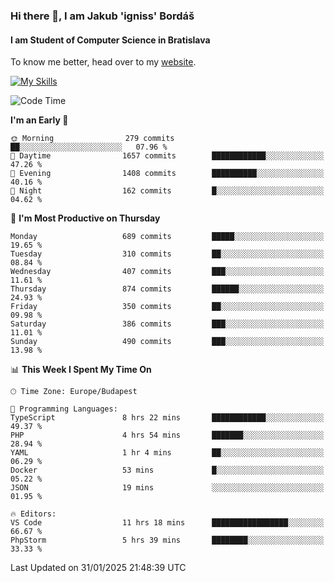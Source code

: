 ### Hi there 👋, I am Jakub 'igniss' Bordáš

#### I am Student of Computer Science in Bratislava
To know me better, head over to my [website](https://bordas.sk).

[![My Skills](https://skillicons.dev/icons?i=js,typescript,html,css,figma,svelte,vue,next,postgresql,nest,express,nodejs)](https://bordas.sk)


<!--START_SECTION:waka-->
![Code Time](http://img.shields.io/badge/Code%20Time-1%2C667%20hrs%2018%20mins-blue)

**I'm an Early 🐤** 

```text
🌞 Morning                279 commits         ██░░░░░░░░░░░░░░░░░░░░░░░   07.96 % 
🌆 Daytime                1657 commits        ████████████░░░░░░░░░░░░░   47.26 % 
🌃 Evening                1408 commits        ██████████░░░░░░░░░░░░░░░   40.16 % 
🌙 Night                  162 commits         █░░░░░░░░░░░░░░░░░░░░░░░░   04.62 % 
```
📅 **I'm Most Productive on Thursday** 

```text
Monday                   689 commits         █████░░░░░░░░░░░░░░░░░░░░   19.65 % 
Tuesday                  310 commits         ██░░░░░░░░░░░░░░░░░░░░░░░   08.84 % 
Wednesday                407 commits         ███░░░░░░░░░░░░░░░░░░░░░░   11.61 % 
Thursday                 874 commits         ██████░░░░░░░░░░░░░░░░░░░   24.93 % 
Friday                   350 commits         ██░░░░░░░░░░░░░░░░░░░░░░░   09.98 % 
Saturday                 386 commits         ███░░░░░░░░░░░░░░░░░░░░░░   11.01 % 
Sunday                   490 commits         ███░░░░░░░░░░░░░░░░░░░░░░   13.98 % 
```


📊 **This Week I Spent My Time On** 

```text
🕑︎ Time Zone: Europe/Budapest

💬 Programming Languages: 
TypeScript               8 hrs 22 mins       ████████████░░░░░░░░░░░░░   49.37 % 
PHP                      4 hrs 54 mins       ███████░░░░░░░░░░░░░░░░░░   28.94 % 
YAML                     1 hr 4 mins         ██░░░░░░░░░░░░░░░░░░░░░░░   06.29 % 
Docker                   53 mins             █░░░░░░░░░░░░░░░░░░░░░░░░   05.22 % 
JSON                     19 mins             ░░░░░░░░░░░░░░░░░░░░░░░░░   01.95 % 

🔥 Editors: 
VS Code                  11 hrs 18 mins      █████████████████░░░░░░░░   66.67 % 
PhpStorm                 5 hrs 39 mins       ████████░░░░░░░░░░░░░░░░░   33.33 % 
```


 Last Updated on 31/01/2025 21:48:39 UTC
<!--END_SECTION:waka-->
